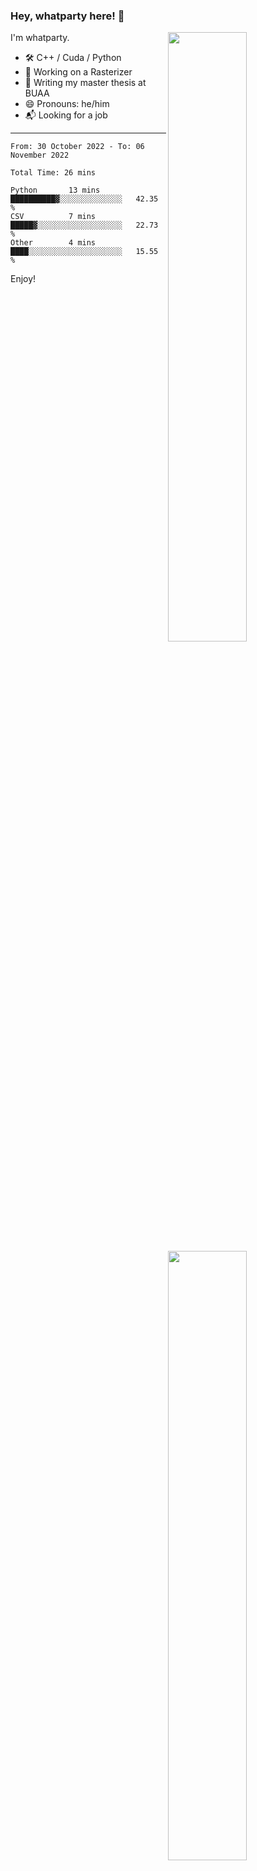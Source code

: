 ### Hey, whatparty here! 👋

[<img align="right" width="50%" src="https://github-readme-stats-ouuan.vercel.app/api?username=whatparty&theme=dark&show_icons=true">](https://metrics.lecoq.io/whatparty#gh-dark-mode-only)
[<img align="right" width="50%" src="https://github-readme-stats-ouuan.vercel.app/api?username=whatparty&show_icons=true">](https://metrics.lecoq.io/whatparty#gh-light-mode-only)

I'm whatparty.

- 🛠️ C++ / Cuda / Python 
- 🔭 Working on a Rasterizer
- 🌱 Writing my master thesis at BUAA
- 😄 Pronouns: he/him
- 📬 Looking for a job

---

<!--START_SECTION:waka-->

```text
From: 30 October 2022 - To: 06 November 2022

Total Time: 26 mins

Python       13 mins         ██████████▓░░░░░░░░░░░░░░   42.35 %
CSV          7 mins          █████▓░░░░░░░░░░░░░░░░░░░   22.73 %
Other        4 mins          ████░░░░░░░░░░░░░░░░░░░░░   15.55 %
```

<!--END_SECTION:waka-->

Enjoy!
